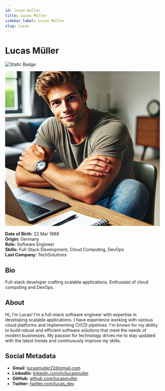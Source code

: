 ```yaml
---
id: lucas-muller
title: Lucas Müller
sidebar_label: Lucas Müller
slug: lucas
---
```


# Lucas Müller

![Static Badge](https://img.shields.io/badge/Not%20Ready-no?color=ff0000)

<img src="/img/lucas-muller.jpeg" class="avatar__photo avatar__photo--xl" />


**Date of Birth**: 22 Mar 1988  
**Origin:** Germany  
**Role:** Software Engineer  
**Skills:** Full-Stack Development, Cloud Computing, DevOps  
**Last Company:** TechSolutions

## Bio

Full-stack developer crafting scalable applications. Enthusiast of cloud computing and DevOps.

## About

Hi, I'm Lucas! I'm a full-stack software engineer with expertise in developing scalable applications. I have experience working with various cloud platforms and implementing CI/CD pipelines. I'm known for my ability to build robust and efficient software solutions that meet the needs of modern businesses. My passion for technology drives me to stay updated with the latest trends and continuously improve my skills.

## Social Metadata

- **Gmail**: lucasmuller22@gmail.com
- **LinkedIn:** [linkedin.com/in/lucasmuller](https://linkedin.com/in/lucasmuller)
- **GitHub:** [github.com/lucasmuller](https://github.com/lucasmuller)
- **Twitter:** [twitter.com/lucas_dev](https://twitter.com/lucas_dev)
